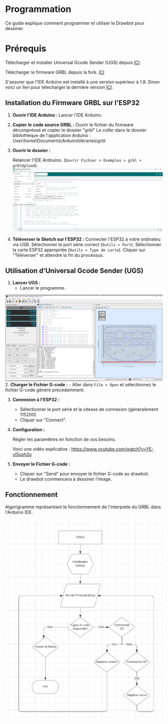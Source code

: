 # Programmation

Ce guide explique comment programmer et utiliser le Drawbot pour dessiner.


# Prérequis


Télécharger et installer Universal Gcode Sender (UGS) depuis [ICI](https://winder.github.io/ugs_website/).

Télécharger le firmware GRBL depuis la fork. [ICI](https://github.com/john4242/grbl-polargraph)

S'assurer que l'IDE Arduino est installé à une version supérieur à 1.8. 
Sinon voici un lien pour télecharger la dernière version [ICI](https://www.arduino.cc/en/software).


## Installation du Firmware GRBL sur l'ESP32


1. **Ouvrir l'IDE Arduino :**
      Lancer l'IDE Arduino.

2. **Copier le code source GRBL :**
      Ouvrir le fichier du firmware décompréssé et copier le dossier "grbl"
      Le coller dans le dossier bibliothèque de l'application Arduino : User\home\Documents\Arduino\libraries\grbl

3. **Ouvrir le dossier :**

   Relancer l'IDE Ardnuino.
   (`Ouvrir Fichier > Exemples > grbl > grblUpload`).
   ![ugs](images/arduino_instruction.png)
   
5. **Téléverser le Sketch sur l'ESP32 :**
      Connecter l'ESP32 à votre ordinateu via USB.
      Sélectionner le port série correct (`Outils > Port`).
      Sélectionner la carte ESP32 appropriée (`Outils > Type de carte`).
      Cliquer sur "Téléverser" et attendre la fin du processus.

## Utilisation d'Universal Gcode Sender (UGS)

1. **Lancer UGS :**
    - Lancer le programme.

![ugs](images/ugs_image.png)
2. **Charger le Fichier G-code :**
    - Aller dans `File > Open` et sélectionnez le fichier G-code généré précédemment.

3. **Connexion à l'ESP32 :**
    - Sélectionner le port série et la vitesse de connexion (généralement 115200).
    - Cliquer sur "Connect".
4. **Configuration :**

   Régler les paramètres en fonction de vos besoins.
   
   Voici une vidéo explicative : https://www.youtube.com/watch?v=YE-vI5ush2o
   
5.  **Envoyer le Fichier G-code :**
    - Cliquer sur "Send" pour envoyer le fichier G-code au drawbot.
    - Le drawbot commencera à dessiner l'image.
  
## Fonctionnement

Algorigramme représentant le fonctionnement de l'interprete du GRBL dans l'Arduino IDE.

![algorigramme](images/algorigrame.png)


